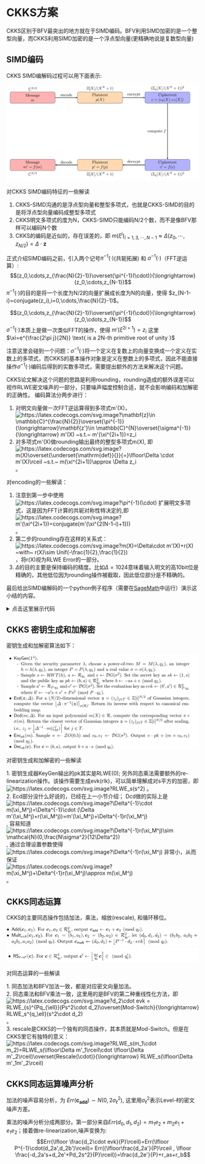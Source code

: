 # CKKS方案
CKKS区别于BFV最突出的地方就在于SIMD编码。BFV利用SIMD加密的是一个整型向量，而CKKS利用SIMD加密的是一个浮点型向量(更精确地说是复数型向量)

## SIMD编码
CKKS SIMD编解码过程可以用下面表示:

<p align="center">
  <img src="fig/simd.png" alt="animated"/>
</p>

对CKKS SIMD编码特征的一些解读
1. CKKS-SIMD沟通的是浮点型向量和整型多项式，也就是CKKS-SIMD的目的是将浮点型向量编码成整型多项式
2. CKKS明文多项式的度为N，CKKS-SIMD只能编码N/2个数，而不是像BFV那样可以编码N个数
3. CKKS的编码是近似的，存在误差的，即 $m(\xi^i)_{i=1,3,\cdots,N-1}\approx \Delta(z_0,\cdots,z_{N/2})=\Delta\cdot \mathbf{z}$

正式介绍SIMD编码之前，引入两个记号$\pi^{-1}(\cdot)$(共轭拓展) 和 $\sigma^{-1}(\cdot)$（FFT逆运算）:
$$(z_0,\cdots,z_{\frac{N}{2}-1})\overset{\pi^{-1}(\cdot)}{\longrightarrow} (z_0,\cdots,z_{N-1})$$
$\pi^{-1}(\cdot)$的目的是将一个长度为N/2的向量扩展成长度为N的向量，使得 $z_{N-1-i}=conjugate(z_i),i=0,\cdots,\frac{N}{2}-1)$。

$$(z_0,\cdots,z_{\frac{N}{2}-1})\overset{\pi^{-1}(\cdot)}{\longrightarrow} (z_0,\cdots,z_{N-1})$$
$\sigma^{-1}(\cdot)$本质上是做一次类似FFT的操作，使得 $m'(\xi^{2i+1})=z_{i}$ 这里$\xi=e^{\frac{2\pi j}{2N}} \text{ is a 2N-th primitive root of unity }$

注意这里会碰到一个问题：$\sigma^{-1}(\cdot)$将一个定义在复数上的向量变换成一个定义在实数上的多项式，而CKKS的基本操作对象是定义在整数上的多项式，因此不能直接操作$\sigma^{-1}(\cdot)$编码后得到的实数多项式，需要提出额外的方法来解决这个问题。

CKKS论文解决这个问题的思路是利用rounding，rounding造成的额外误差可以视作RLWE密文噪声的一部分，只要噪声幅度控制合适，就不会影响编码和加解密的正确性。
编码算法分两步进行：
1. 对明文向量做一次FFT逆运算得到多项式m'(X)，<img src="https://latex.codecogs.com/svg.image?\mathbf{z}\in&space;\mathbb{C}^{\frac{N}{2}}\overset{\pi^{-1}}{\longrightarrow}\mathbf{z'}\in&space;\mathbb{C}^{N}\overset{\sigma^{-1}}{\longrightarrow}&space;m'(X)&space;~s.t.~&space;m'(\xi^{2i&plus;1})=z_i" title="https://latex.codecogs.com/svg.image?\mathbf{z}\in \mathbb{C}^{\frac{N}{2}}\overset{\pi^{-1}}{\longrightarrow}\mathbf{z'}\in \mathbb{C}^{N}\overset{\sigma^{-1}}{\longrightarrow} m'(X) ~s.t.~ m'(\xi^{2i+1})=z_i" />
2. 对多项式m'(X)做rounding输出最终的整型多项式m(X), 即 <img src="https://latex.codecogs.com/svg.image?m(X)\overset{\underset{\mathrm{def}}{}}{=}\lfloor\Delta&space;\cdot&space;&space;m'(X)\rceil&space;~s.t.~&space;m(\xi^{2i&plus;1})\approx&space;\Delta&space;z_i" title="https://latex.codecogs.com/svg.image?m(X)\overset{\underset{\mathrm{def}}{}}{=}\lfloor\Delta \cdot m'(X)\rceil ~s.t.~ m(\xi^{2i+1})\approx \Delta z_i" /> 。

对encoding的一些解读：
1. 注意到第一步中使用 <img src="https://latex.codecogs.com/svg.image?\pi^{-1}(\cdot)" title="https://latex.codecogs.com/svg.image?\pi^{-1}(\cdot)" /> 扩展明文多项式，这是因为FFT计算的共轭对称性特决定的,即 <img src="https://latex.codecogs.com/svg.image?m'(\xi^{2i&plus;1})=conjugate(m'(\xi^{2(N-1-i)&plus;1}))" title="https://latex.codecogs.com/svg.image?m'(\xi^{2i+1})=conjugate(m'(\xi^{2(N-1-i)+1}))" /> 。
2. 第二步的rounding存在这样的关系式：<img src="https://latex.codecogs.com/svg.image?m(X)=\Delta\cdot&space;m'(X)&plus;r(X)&space;~with~&space;r(X)\sim&space;Unif(-\frac{1}{2},\frac{1}{2})" title="https://latex.codecogs.com/svg.image?m(X)=\Delta\cdot m'(X)+r(X) ~with~ r(X)\sim Unif(-\frac{1}{2},\frac{1}{2})" />，将r(X)视为RLWE Error的一部分。
3. $\Delta$的目的主要是保持编码的精度。比如$\Delta=1024$意味着输入明文的高10bit位是精确的，其他低位因为rounding操作被截取，因此低位部分是不精确的。

最后给出SIMD编解码的一个python例子程序（需要在[SageMath](https://www.sagemath.org/)中运行）演示这小结的内容。

<details><summary>点击这里展示代码</summary>
<p>
	
```python
# -*- coding: utf-8 -*-
  reset() # clear all variables

R = PolynomialRing(CC, 'x')
M = 8
N = M/2
Delta = 1024

###############################################################
# the encoding&decoding method used in the original CKKS paper
# evaluate at the 2N-th primitive roots of X^N + 1 (N roots in total)
###############################################################

root1 = exp(-2*pi*i/8)
root3 = exp(-2*pi*i*3/8)
root5 = exp(-2*pi*i*5/8)
root7 = exp(-2*pi*i*7/8)
root = [root1, root3, root5, root7]

# apply pi_inverse transform to keep conjugation preserved
# z = [3-4*i,2+i,2-i,3+4*i]
z = [3.14, 2.718, 2.718, 3.14]

# Lagrange interpolate the polynomial testpoly, i.e., the mapping sigma^{-1}
# testpoly = R.lagrange_polynomial([(root1,z[0]),(root3,z[1]),(root5,z[2]),(root7,z[3])]); 
sigma = Matrix([[root[0]^0,root[0]^1,root[0]^2,root[0]^3], [root[1]^0,root[1]^1,root[1]^2,root[1]^3], [root[2]^0,root[2]^1,root[2]^2,root[2]^3], [root[3]^0,root[3]^1,root[3]^2,root[3]^3]])
sigma_inv = sigma.inverse()
m1_vec = sigma_inv*Matrix(z).transpose()
m1_list = m1_vec.list()
m1_list = [m1_list[i].real_part() for i in range(len(m1_list))]
testpoly = R(m1_list) 

# Multiplied by Delta
m = Delta*testpoly

# Rounding a real-number polynomial to integer polynomial over R
m_list = m.list()
for i in range(len(m_list)):
	m_list[i] = ZZ(round(m_list[i].real_part()))
m = R(m_list)
######Encoding function ends######

######Decoding function begins######
# multiplied by 1/Delta
testpoly = m/Delta

# evaluate testpoly at roots of unity, i.e., the mapping sigma
zz = [0]*4
for i in range(len(zz)):
	zz[i] = CC(testpoly(x=root[i]))


######Decoding function ends######

print ("input vector before encoding: ")
print (z)

print ("output vector after encoding")
print (zz)

print ("difference between before-encoding and after-encoding")
print ([z[i] - zz[i] for i in range(len(z))])
  ```	 
  
</p>
</details>

## CKKS 密钥生成和加解密

密钥生成和加解密算法如下：
<p align="center">
  <img src="fig/CKKS_encrypt.png" alt="animated"/>
</p>

对密钥生成和加解密的一些解读
<div>
1. 密钥生成器KeyGen输出的pk其实是RLWE(0); 另外同态乘法需要额外的re-linearization操作。该操作需要生成evk(rlk)，可以简单理解成对s平方的加密，即 <img src="https://latex.codecogs.com/svg.image?RLWE_s(s^2)" title="https://latex.codecogs.com/svg.image?RLWE_s(s^2)" /> 。</div>
<div>
2. Ecd部分没什么好说的，已经在上一小节介绍； Dcd做的实际上是 <img src="https://latex.codecogs.com/svg.image?\Delta^{-1}\cdot&space;m(\xi_M^j)=\Delta^{-1}\cdot&space;(\Delta&space;m'(\xi_M^j)&plus;r(\xi_M^j))=m'(\xi_M^j)&plus;\Delta^{-1}r(\xi_M^j)" title="https://latex.codecogs.com/svg.image?\Delta^{-1}\cdot m(\xi_M^j)=\Delta^{-1}\cdot (\Delta m'(\xi_M^j)+r(\xi_M^j))=m'(\xi_M^j)+\Delta^{-1}r(\xi_M^j)" />, 容易知道 <img src="https://latex.codecogs.com/svg.image?\Delta^{-1}r(\xi_M^j)\sim&space;\mathcal{N}(0,\frac{N\sigma^2}{12\Delta^2})" title="https://latex.codecogs.com/svg.image?\Delta^{-1}r(\xi_M^j)\sim \mathcal{N}(0,\frac{N\sigma^2}{12\Delta^2})" />, 通过合理设置参数使得 <img src="https://latex.codecogs.com/svg.image?\Delta^{-1}r(\xi_M^j)" title="https://latex.codecogs.com/svg.image?\Delta^{-1}r(\xi_M^j)" /> 非常小，从而保证 <img src="https://latex.codecogs.com/svg.image?m(\xi_M^j)&plus;\Delta^{-1}r(\xi_M^j)\approx&space;m(\xi_M^j)" title="https://latex.codecogs.com/svg.image?m(\xi_M^j)+\Delta^{-1}r(\xi_M^j)\approx m(\xi_M^j)" /> 。</div>



## CKKS同态运算

CKKS的主要同态操作包括加法，乘法，缩放(rescale), 和循环移位。
<p align="center">
  <img src="fig/CKKS_homo_op.PNG" alt="animated"/>
  <img src="fig/CKKS_homo_op2.PNG" alt="animated"/>
</p>

对同态运算的一些解读
<div>
1. 同态加法和BFV加法一致，都是对应密文向量加法。
</div>
<div>
2. 同态乘法和BFV乘法一致，这里用的是BFV的第二种重线性化方法，即 <img src="https://latex.codecogs.com/svg.image?d_2\cdot&space;evk&space;=&space;RLWE_{s}^{Pq_{\ell}}(Ps^2\cdot&space;d_2)\overset{Mod-Switch}{\longrightarrow}&space;RLWE_s^{q_\ell}(s^2\cdot&space;d_2)" title="https://latex.codecogs.com/svg.image?d_2\cdot evk = RLWE_{s}^{Pq_{\ell}}(Ps^2\cdot d_2)\overset{Mod-Switch}{\longrightarrow} RLWE_s^{q_\ell}(s^2\cdot d_2)" /> 。
</div>
<div>
3. rescale是CKKS的一个独有的同态操作，其本质就是Mod-Switch。但是在CKKS里它有独特的意义：<img src="https://latex.codecogs.com/svg.image?RLWE_s(m_1\cdot&space;m_2)=RLWE_s(\lfloor\Delta&space;m'_1\rceil\cdot&space;\lfloor\Delta&space;m'_2\rceil)\overset{Rescale(\cdot)}{\longrightarrow}&space;RLWE_s(\lfloor\Delta&space;m'_1m'_2\rceil)" title="https://latex.codecogs.com/svg.image?RLWE_s(m_1\cdot m_2)=RLWE_s(\lfloor\Delta m'_1\rceil\cdot \lfloor\Delta m'_2\rceil)\overset{Rescale(\cdot)}{\longrightarrow} RLWE_s(\lfloor\Delta m'_1m'_2\rceil)" />
</div>

## CKKS同态运算噪声分析

加法的噪声容易分析，为 $Err(\mathbf{c_{add}})\sim N(0,2\sigma_{\ell}^2)$, 这里用$\sigma_{\ell}^2$表示Level-$\ell$的密文噪声方差。

乘法的噪声分析分成两部分。第一部分来自$Err(d_0,d_1,d_2) = m_1e_2+m_2e_1+e_1e_2$；接着做re-linearization,噪声变换为:
$$Err(\lfloor \frac{d_2\cdot evk}{P}\rceil)=Err(\lfloor  P^{-1}\cdot(d_2a',d_2b')\rceil)= Err((\lfloor\frac{d_2a'}{P}\rceil , \lfloor \frac{-d_2a's+d_2e'+Pd_2s^2}{P}\rceil))=\frac{d_2e'}{P}+r_as+r_b$$
